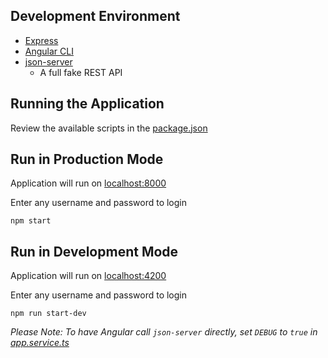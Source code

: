 ## Development Environment 

* [Express](https://expressjs.com/)
* [Angular CLI](https://cli.angular.io/)
* [json-server](https://github.com/typicode/json-server)
  * A full fake REST API

## Running the Application

Review the available scripts in the [package.json](package.json)   

## Run in Production Mode

Application will run on [localhost:8000](http://localhost:8000)

Enter any username and password to login

`npm start`

## Run in Development Mode

Application will run on [localhost:4200](http://localhost:4200)

Enter any username and password to login

`npm run start-dev`

_Please Note:  To have Angular call `json-server` directly, set `DEBUG` to `true` in [app.service.ts](./src/app/app.service.ts)_
